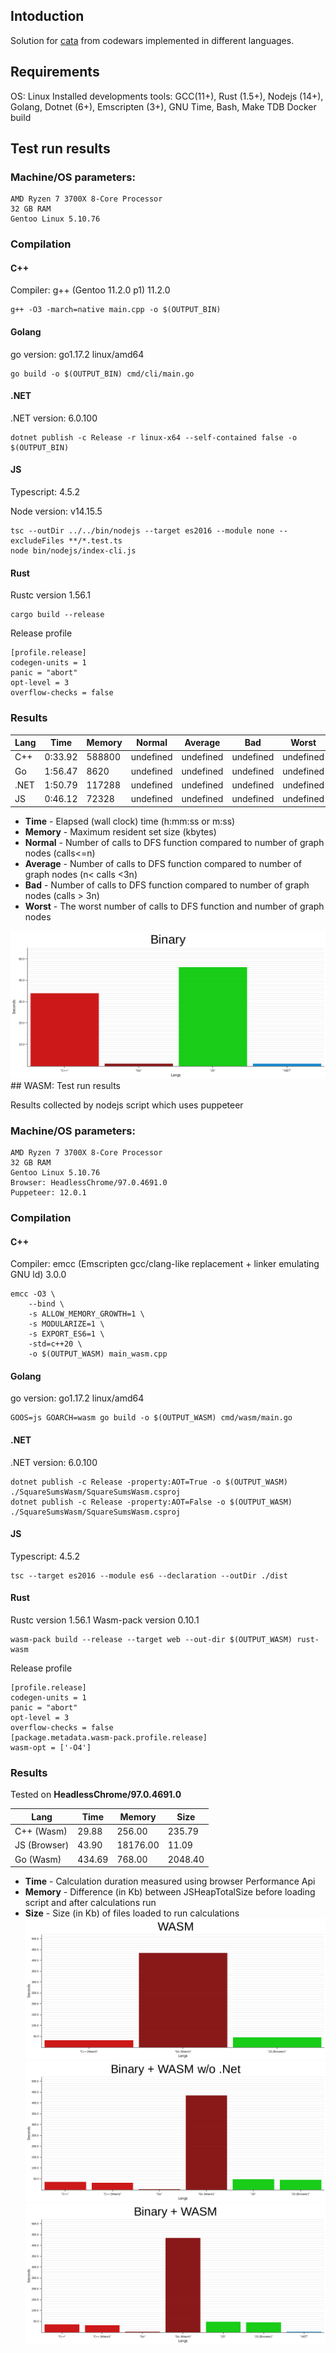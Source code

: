 ## Intoduction

Solution for [cata](https://www.codewars.com/kata/5a667236145c462103000091) from codewars implemented in different languages.

## Requirements

OS: Linux
Installed developments tools: GCC(11+), Rust (1.5+), Nodejs (14+), Golang, Dotnet (6+), Emscripten (3+), GNU Time, Bash, Make
TDB Docker build 

## Test run results

### Machine/OS parameters:

```
AMD Ryzen 7 3700X 8-Core Processor
32 GB RAM
Gentoo Linux 5.10.76
```

### Compilation

#### C++

Compiler: g++ (Gentoo 11.2.0 p1) 11.2.0

```
g++ -O3 -march=native main.cpp -o $(OUTPUT_BIN)
```

#### Golang
go version: go1.17.2 linux/amd64
```
go build -o $(OUTPUT_BIN) cmd/cli/main.go 
```

#### .NET

.NET version: 6.0.100
```
dotnet publish -c Release -r linux-x64 --self-contained false -o $(OUTPUT_BIN)
```

#### JS
Typescript: 4.5.2

Node version: v14.15.5
```
tsc --outDir ../../bin/nodejs --target es2016 --module none --excludeFiles **/*.test.ts
node bin/nodejs/index-cli.js
```

#### Rust
Rustc version 1.56.1
```
cargo build --release
```
Release profile
```
[profile.release]
codegen-units = 1
panic = "abort"
opt-level = 3
overflow-checks = false
```

### Results


| Lang |Time | Memory | Normal | Average | Bad | Worst | 
| --- | ---- |  ---- |  ---- |  ---- |  ---- |  ---- | 
| C++ | 0:33.92 |588800 |undefined |undefined |undefined |undefined |
| Go | 1:56.47 |8620 |undefined |undefined |undefined |undefined |
| .NET | 1:50.79 |117288 |undefined |undefined |undefined |undefined |
| JS | 0:46.12 |72328 |undefined |undefined |undefined |undefined |


- **Time** - Elapsed (wall clock) time (h:mm:ss or m:ss) 
- **Memory** - Maximum resident set size (kbytes) 
- **Normal** - Number of calls to DFS function compared to number of graph nodes (calls<=n) 
- **Average** - Number of calls to DFS function compared to number of graph nodes (n< calls <3n) 
- **Bad** - Number of calls to DFS function compared to number of graph nodes (calls > 3n) 
- **Worst** - The worst number of calls to DFS function and number of graph nodes 

![binary_duration](docs/histograms/binary_duration.png "Binary Duration")## WASM: Test run results

Results collected by nodejs script which uses puppeteer 

### Machine/OS parameters:

```
AMD Ryzen 7 3700X 8-Core Processor
32 GB RAM
Gentoo Linux 5.10.76
Browser: HeadlessChrome/97.0.4691.0
Puppeteer: 12.0.1
```

### Compilation

#### C++

Compiler: emcc (Emscripten gcc/clang-like replacement + linker emulating GNU ld) 3.0.0

```
emcc -O3 \
	--bind \
	-s ALLOW_MEMORY_GROWTH=1 \
    -s MODULARIZE=1 \
    -s EXPORT_ES6=1 \
	-std=c++20 \
	-o $(OUTPUT_WASM) main_wasm.cpp
```

#### Golang
go version: go1.17.2 linux/amd64
```
GOOS=js GOARCH=wasm go build -o $(OUTPUT_WASM) cmd/wasm/main.go 
```

#### .NET

.NET version: 6.0.100
```
dotnet publish -c Release -property:AOT=True -o $(OUTPUT_WASM) ./SquareSumsWasm/SquareSumsWasm.csproj
dotnet publish -c Release -property:AOT=False -o $(OUTPUT_WASM) ./SquareSumsWasm/SquareSumsWasm.csproj
```

#### JS
Typescript: 4.5.2
```
tsc --target es2016 --module es6 --declaration --outDir ./dist
```

#### Rust
Rustc version 1.56.1
Wasm-pack version 0.10.1
```
wasm-pack build --release --target web --out-dir $(OUTPUT_WASM) rust-wasm
```
Release profile
```
[profile.release]
codegen-units = 1
panic = "abort"
opt-level = 3
overflow-checks = false
[package.metadata.wasm-pack.profile.release]
wasm-opt = ['-O4']
```
### Results

Tested on **HeadlessChrome/97.0.4691.0**




| Lang |Time | Memory | Size | 
| --- | ---- |  ---- |  ---- | 
| C++ (Wasm) | 29.88 |256.00 |235.79 |
| JS (Browser) | 43.90 |18176.00 |11.09 |
| Go (Wasm) | 434.69 |768.00 |2048.40 |
- **Time** - Calculation duration measured using browser Performance Api 
- **Memory** - Difference (in Kb) between JSHeapTotalSize before loading script and after calculations run 
- **Size** - Size (in Kb) of files loaded to run calculations 
![wasm_duaration](docs/histograms/wasm_duration.png "WASM Duration")
![combined_wo_dotnet_duration](docs/histograms/combined_wo_dotnet_duration.png "WASM Combined w/o .Net")
![combined_duration](docs/histograms/combined_duration.png "WASM Combined")